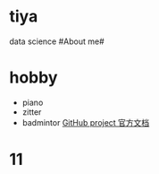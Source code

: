 # tiya
data science 
#About me#
# hobby
- piano
- zitter
- badmintor
  [GitHub project 官方文档](https://docs.github.com)
# 11
